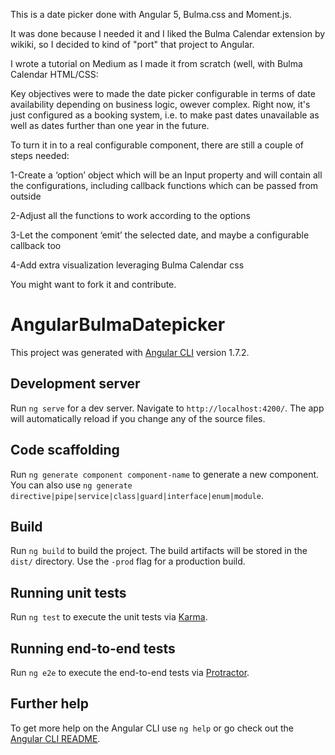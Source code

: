 This is a date picker done with Angular 5, Bulma.css and Moment.js.

It was done because I needed it and I liked the Bulma Calendar extension by wikiki, so I decided to kind of "port" that project to Angular.

I wrote a tutorial on Medium as I made it from scratch (well, with Bulma Calendar HTML/CSS: 

Key objectives were to made the date picker configurable in terms of date availability depending on business logic, owever complex. Right now, it's just configured as a booking system, i.e. to make past dates unavailable as well as dates further than one year in the future.

To turn it in to a real configurable component, there are still a couple of steps needed:

1-Create a ‘option’ object which will be an Input property and will contain all the configurations, including callback functions which can be passed from outside

2-Adjust all the functions to work according to the options

3-Let the component ‘emit’ the selected date, and maybe a configurable callback too

4-Add extra visualization leveraging Bulma Calendar css

You might want to fork it and contribute.



# AngularBulmaDatepicker

This project was generated with [Angular CLI](https://github.com/angular/angular-cli) version 1.7.2.

## Development server

Run `ng serve` for a dev server. Navigate to `http://localhost:4200/`. The app will automatically reload if you change any of the source files.

## Code scaffolding

Run `ng generate component component-name` to generate a new component. You can also use `ng generate directive|pipe|service|class|guard|interface|enum|module`.

## Build

Run `ng build` to build the project. The build artifacts will be stored in the `dist/` directory. Use the `-prod` flag for a production build.

## Running unit tests

Run `ng test` to execute the unit tests via [Karma](https://karma-runner.github.io).

## Running end-to-end tests

Run `ng e2e` to execute the end-to-end tests via [Protractor](http://www.protractortest.org/).

## Further help

To get more help on the Angular CLI use `ng help` or go check out the [Angular CLI README](https://github.com/angular/angular-cli/blob/master/README.md).
